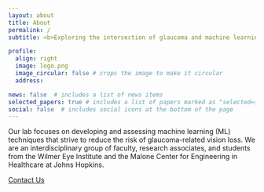 ```yaml
---
layout: about
title: About
permalink: /
subtitle: <b>Exploring the intersection of glaucoma and machine learning to improve patient care.</b>

profile:
  align: right
  image: logo.png
  image_circular: false # crops the image to make it circular
  address:

news: false  # includes a list of news items
selected_papers: true # includes a list of papers marked as "selected={true}"
social: false  # includes social icons at the bottom of the page
---
```


Our lab focuses on developing and assessing machine learning (ML) techniques that strive to reduce the risk of glaucoma-related vision loss. We are an interdisciplinary group of faculty, research associates, and students from the Wilmer Eye Institute and the Malone Center for Engineering in Healthcare at Johns Hopkins.

<a href = "mailto: jyohann1@jhmi.edu">Contact Us</a>

